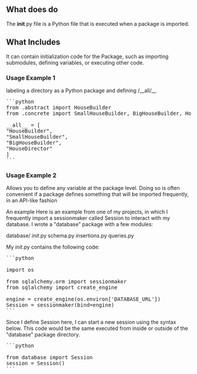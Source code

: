 ## What does do

The **init**.py file is a Python file that is executed when a package is imported.

## What Includes

It can contain initialization code for the Package, such as importing submodules, defining variables, or executing other code.

### Usage Example 1

labeling a directory as a Python package and defining /\_\_all/\_\_

<pre>
```python
from .abstract import HouseBuilder
from .concrete import SmallHouseBuilder, BigHouseBuilder, HouseDirector

__all__ = [
"HouseBuilder",
"SmallHouseBuilder",
"BigHouseBuilder",
"HouseDirector"
]
```
</pre>

### Usage Example 2

Allows you to define any variable at the package level. Doing so is often convenient if a package defines something that will be imported frequently, in an API-like fashion

An example
Here is an example from one of my projects, in which I frequently import a sessionmaker called Session to interact with my database. I wrote a "database" package with a few modules:

database/
_init_.py
schema.py
insertions.py
queries.py

My _init_.py contains the following code:

<pre>
```python

import os

from sqlalchemy.orm import sessionmaker
from sqlalchemy import create_engine

engine = create_engine(os.environ['DATABASE_URL'])
Session = sessionmaker(bind=engine)
```
</pre>

Since I define Session here, I can start a new session using the syntax below. This code would be the same executed from inside or outside of the "database" package directory.

<pre>
```python

from database import Session
session = Session()
```
</pre>
